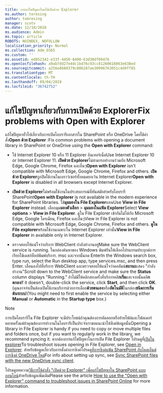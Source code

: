 ```yaml
---
title: การแก้ไขปัญหาโดยใช้เปิดด้วย Explorer
ms.author: toresing
author: tomresing
manager: scotv
ms.date: 12/10/2018
ms.audience: Admin
ms.topic: article
ROBOTS: NOINDEX, NOFOLLOW
localization_priority: Normal
ms.collection: Adm_O365
ms.custom: ''
ms.assetid: ed852342-e33f-4450-8400-63d30df09476
ms.openlocfilehash: a9ab7dd27e4dc1bd76c93cc81260616063e638ed
ms.sourcegitcommit: a256e8680379c006287ae30996763051c4d9ff85
ms.translationtype: MT
ms.contentlocale: th-TH
ms.lasthandoff: 09/04/2019
ms.locfileid: "36742752"
---
```

# <a name="fix-problems-with-open-with-explorer"></a><span data-ttu-id="f6bf5-102">แก้ไขปัญหาเกี่ยวกับการเปิดด้วย Explorer</span><span class="sxs-lookup"><span data-stu-id="f6bf5-102">Fix problems with Open with Explorer</span></span>

<span data-ttu-id="f6bf5-103">แก้ไขปัญหาทั่วไปเกี่ยวกับการเปิดไลบรารีเอกสารใน SharePoint หรือ OneDrive โดยใช้คำสั่ง**Open ด้วย Explorer** :</span><span class="sxs-lookup"><span data-stu-id="f6bf5-103">Fix common problems with opening a document library in SharePoint or OneDrive using the **Open with Explorer** command:</span></span> 
  
- <span data-ttu-id="f6bf5-104">ใช้ Internet Explorer 10 หรือ 11 Explorer อินเทอร์เน็ต</span><span class="sxs-lookup"><span data-stu-id="f6bf5-104">Use Internet Explorer 10 or Internet Explorer 11.</span></span> <span data-ttu-id="f6bf5-105">**เปิดด้วย Explorer**ไม่สามารถทำงานร่วมกับ Microsoft Edge, Google Chrome, Firefox และอื่นๆ</span><span class="sxs-lookup"><span data-stu-id="f6bf5-105">**Open with Explorer** isn't compatible with Microsoft Edge, Google Chrome, Firefox and others.</span></span> <span data-ttu-id="f6bf5-106">**เปิดด้วย Explorer**ถูกปิดใช้งานในเบราว์เซอร์ทั้งหมดยกเว้น Internet Explorer</span><span class="sxs-lookup"><span data-stu-id="f6bf5-106">**Open with Explorer** is disabled in all browsers except Internet Explorer.</span></span> 
    
- <span data-ttu-id="f6bf5-107">**เปิดด้วย Explorer**ไม่พร้อมใช้งานในประสบการณ์ที่ทันสมัยสำหรับไลบรารี SharePoint</span><span class="sxs-lookup"><span data-stu-id="f6bf5-107">**Open with Explorer** is not available in the modern experience for SharePoint libraries.</span></span> <span data-ttu-id="f6bf5-108">ใช้**มุมมองใน File Explorer**แทน</span><span class="sxs-lookup"><span data-stu-id="f6bf5-108">Use **View in File Explorer** instead.</span></span> <span data-ttu-id="f6bf5-109">เลือกมุม**มองตัวเลือก** \> **มุมมองในแฟ้ม Explorer**</span><span class="sxs-lookup"><span data-stu-id="f6bf5-109">Select **View options** \> **View in File Explorer**.</span></span> <span data-ttu-id="f6bf5-110">ดูใน File Explorer เข้ากันไม่ได้กับ Microsoft Edge, Google โครเมียม, Firefox และอื่นๆ</span><span class="sxs-lookup"><span data-stu-id="f6bf5-110">View in File Explorer is not compatible with Microsoft Edge, Google Chrome, Firefox and others.</span></span> <span data-ttu-id="f6bf5-111">**ดูใน File explorer**พร้อมใช้งานเฉพาะใน Internet Explorer เท่านั้น</span><span class="sxs-lookup"><span data-stu-id="f6bf5-111">**View in File Explorer** in available only in Internet Explorer.</span></span> 
    
- <span data-ttu-id="f6bf5-112">ตรวจสอบให้แน่ใจว่าบริการ WebClient กำลังทำงานอยู่</span><span class="sxs-lookup"><span data-stu-id="f6bf5-112">Make sure the WebClient service is running.</span></span> <span data-ttu-id="f6bf5-113">ในกล่องค้นหาของ Windows พิมพ์รันให้เลือกโปรแกรมประยุกต์การเรียกใช้เดสก์ท็อปพิมพ์บริการ. msc และจากนั้นกด Enter</span><span class="sxs-lookup"><span data-stu-id="f6bf5-113">In the Windows search box, type run, select the Run desktop app, type services.msc, and then press Enter.</span></span> <span data-ttu-id="f6bf5-114">เลื่อนลงไปที่บริการ WebClient และตรวจสอบให้แน่ใจว่าคอลัมน์**สถานะ**แสดง "กำลังทำงาน"</span><span class="sxs-lookup"><span data-stu-id="f6bf5-114">Scroll down to the WebClient service and make sure the **Status** column displays "Running."</span></span> <span data-ttu-id="f6bf5-115">ถ้าไม่มีให้คลิกสองครั้งที่บริการคลิ**กเริ่ม**และจากนั้นคลิ**กตกลง**</span><span class="sxs-lookup"><span data-stu-id="f6bf5-115">If it doesn't, double-click the service, click **Start**, and then click **OK**.</span></span> <span data-ttu-id="f6bf5-116">(คุณอาจจำเป็นต้องเปิดใช้งานบริการด้วยการเลือก**ด้วยตนเอง**หรือ**อัตโนมัติ**ในกล่อง**ชนิดการเริ่มต้นระบบ**)</span><span class="sxs-lookup"><span data-stu-id="f6bf5-116">(You might need to first enable the service by selecting either **Manual** or **Automatic** in the **Startup type** box.)</span></span> 
    
> [!NOTE]
> <span data-ttu-id="f6bf5-117">การเปิดไลบรารีใน File Explorer จะมีประโยชน์ถ้าคุณต้องการคัดลอกหรือย้ายไฟล์และโฟลเดอร์หลายครั้งแต่ถ้าคุณต้องการทำงานในไลบรารีเป็นประจำเราขอแนะนำให้ซิงค์ข้อมูลนั้น</span><span class="sxs-lookup"><span data-stu-id="f6bf5-117">Opening a library in File Explorer is handy if you need to copy or move multiple files and folders once, but if you want to regularly work in the library, we recommend syncing it.</span></span> <span data-ttu-id="f6bf5-118">หากต้องการแก้ไขปัญหาในการเปิด File Explorer โปรดดูที่[เปิดใน explorer](https://go.microsoft.com/fwlink/?linkid=871665)</span><span class="sxs-lookup"><span data-stu-id="f6bf5-118">To troubleshoot issues opening in File Explorer, see [Open in Explorer](https://go.microsoft.com/fwlink/?linkid=871665).</span></span> <span data-ttu-id="f6bf5-119">สำหรับข้อมูลเกี่ยวกับการตั้งค่าการซิงค์โปรดดู[ที่การซิงค์แฟ้ม SharePoint กับไคลเอ็นต์การซิงค์ OneDrive ใหม่](https://go.microsoft.com/fwlink/?linkid=871666)</span><span class="sxs-lookup"><span data-stu-id="f6bf5-119">For info about setting up sync, see [Sync SharePoint files with the new OneDrive sync client](https://go.microsoft.com/fwlink/?linkid=871666).</span></span>
  
<span data-ttu-id="f6bf5-120">โปรดดูบทความ[วิธีการใช้คำสั่ง "เปิดด้วย Explorer" เพื่อแก้ไขปัญหาใน SharePoint แบบออนไลน์](https://docs.microsoft.com/sharepoint/support/lists-and-libraries/troubleshoot-issues-using-open-with-explorer)สำหรับข้อมูลเพิ่มเติม</span><span class="sxs-lookup"><span data-stu-id="f6bf5-120">Please see the article [How to use the "Open with Explorer" command to troubleshoot issues in SharePoint Online](https://docs.microsoft.com/sharepoint/support/lists-and-libraries/troubleshoot-issues-using-open-with-explorer) for more information.</span></span> 
  

